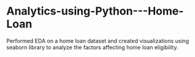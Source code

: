 # Analytics-using-Python---Home-Loan
Performed EDA on a home loan dataset and created visualizations using seaborn library to analyze the factors affecting home loan eligibility.
